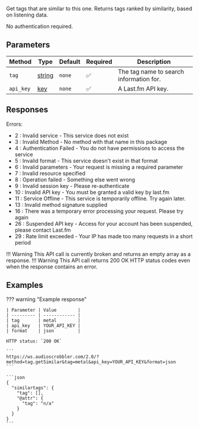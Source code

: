 Get tags that are similar to this one. Returns tags ranked by similarity, based on listening data.

No authentication required.

## Parameters
| Method | Type | Default | Required | Description 
| ------ | ---- | ------- | -------- | -----------
| `tag` | [string][string] | `none` | :white_check_mark: | The tag name to search information for.
| `api_key` | [key][key] | `none` | :white_check_mark: | A Last.fm API key.

## Responses
Errors:

- 2 : Invalid service - This service does not exist
- 3 : Invalid Method - No method with that name in this package
- 4 : Authentication Failed - You do not have permissions to access the service
- 5 : Invalid format - This service doesn't exist in that format
- 6 : Invalid parameters - Your request is missing a required parameter
- 7 : Invalid resource specified
- 8 : Operation failed - Something else went wrong
- 9 : Invalid session key - Please re-authenticate
- 10 : Invalid API key - You must be granted a valid key by last.fm
- 11 : Service Offline - This service is temporarily offline. Try again later.
- 13 : Invalid method signature supplied
- 16 : There was a temporary error processing your request. Please try again
- 26 : Suspended API key - Access for your account has been suspended, please contact Last.fm
- 29 : Rate limit exceeded - Your IP has made too many requests in a short period

!!! Warning
    This API call is currently broken and returns an empty array as a response.
!!! Warning
    This API call returns 200 OK HTTP status codes even when the response contains an error.  


## Examples
??? warning "Example response"

    | Parameter | Value        |
    | --------- | ------------ |
    | tag       | metal        |
    | api_key   | YOUR_API_KEY |
    | format    | json         |

    HTTP status: `200 OK`

    ```
    https://ws.audioscrobbler.com/2.0/?method=tag.getSimilar&tag=metal&api_key=YOUR_API_KEY&format=json
    ```

    ```json
    {
      "similartags": {
        "tag": [],
        "@attr": {
          "tag": "n/a"
        }
      }
    }
    ```

[string]: https://developer.mozilla.org/en-US/docs/Web/JavaScript/Reference/Global_Objects/String
[key]: https://www.last.fm/api/account/create